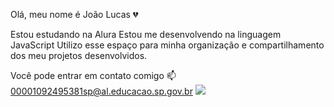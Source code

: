 Olá, meu nome é João Lucas 💔

Estou estudando na Alura
Estou me desenvolvendo na linguagem JavaScript
Utilizo esse espaço para minha organização e compartilhamento dos meu projetos desenvolvidos.

Você pode entrar em contato comigo 📫
00001092495381sp@al.educacao.sp.gov.br
![](https://media1.tenor.com/m/ESgNB74lw54AAAAC/itadori-angry-jujutsu-kaisen.gif)
